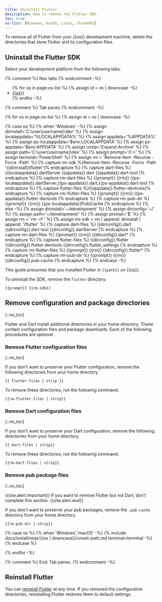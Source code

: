 ```yaml
---
title: Uninstall Flutter
description: How to remove the Flutter SDK.
toc: true
os-list: [Windows, macOS, Linux, ChromeOS]
---
```


To remove all of Flutter from your {{os}} development machine,
delete the directories that store Flutter and its configuration files.

## Uninstall the Flutter SDK

Select your development platform from the following tabs.

{% comment %} Nav tabs {% endcomment -%}
<ul class="nav nav-tabs" id="base-os-tabs" role="tablist">
{% for os in page.os-list %}
{% assign id = os | downcase -%}
  <li class="nav-item">
    <a class="nav-link {%- if id == 'windows' %} active {% endif %}" id="{{id}}-tab" href="#{{id}}" role="tab" aria-controls="{{id}} {{id}}-dl {{id}}-pub" aria-selected="true">{{os}}</a>
  </li>
{% endfor -%}
</ul>

{% comment %} Tab panes {% endcomment -%}
<div class="tab-content">
{% for os in page.os-list %}
{% assign id = os | downcase -%}

{% case os %}
{% when 'Windows' -%}
{% assign dirinstall='C:\user\{username}\dev\' %}
{% assign localappdata='%LOCALAPPDATA%\' %}
{% assign appdata='%APPDATA%\' %}
{% assign ps-localappdata='$env:LOCALAPPDATA\' %}
{% assign ps-appdata='$env:APPDATA\' %}
{% assign unzip='Expand-Archive' %}
{% assign path='C:\user\{username}\dev' %}
{% assign prompt='C:\>' %}
{% assign terminal='PowerShell' %}
{% assign rm = 'Remove-Item -Recurse -Force -Path' %}
{% capture rm-sdk %}Remove-Item -Recurse -Force -Path '{{dirinstall}}flutter'{% endcapture %}
{% capture dart-files %}
{{localappdata}}.dartServer
{{appdata}}.dart
{{appdata}}.dart-tool
{% endcapture %}
{% capture rm-dart-files %}
{{prompt}} {{rm}} {{ps-localappdata}}.dartServer,{{ps-appdata}}.dart,{{ps-appdata}}.dart-tool
{% endcapture %}
{% capture flutter-files %}{{appdata}}.flutter-devtools{% endcapture %}
{% capture rm-flutter-files %}
{{prompt}} {{rm}} {{ps-appdata}}.flutter-devtools
{% endcapture %}
{% capture rm-pub-dir %}
{{prompt}} {{rm}} {{ps-localappdata}}Pub\Cache
{% endcapture %}
{% else -%}
{% assign dirinstall='~/development' %}
{% assign dirconfig='~/' %}
{% assign path='~/development/' %}
{% assign prompt='$' %}
{% assign rm = 'rm -rf ' %}
{% assign rm-sdk = rm | append: dirinstall | append: '/flutter' %}
{% capture dart-files %}
{{dirconfig}}.dart
{{dirconfig}}.dart-tool
{{dirconfig}}.dartServer
{% endcapture %}
{% capture rm-dart-files %}
{{prompt}} {{rm}} {{dirconfig}}.dart*
{% endcapture %}
{% capture flutter-files %}
{{dirconfig}}.flutter
{{dirconfig}}.flutter-devtools
{{dirconfig}}.flutter_settings
{% endcapture %}
{% capture rm-flutter-files %}
{{prompt}} {{rm}} {{dirconfig}}.flutter*
{% endcapture %}
{% capture rm-pub-dir %}
{{prompt}} {{rm}} {{dirconfig}}.pub-cache
{% endcapture %}
{% endcase -%}

<div class="tab-pane {%- if id == 'windows' %} active {% endif %}" id="{{id}}" role="tabpanel" aria-labelledby="{{id}}-tab" markdown="1">

This guide presumes that you installed Flutter in `{{path}}` on {{os}}.

To uninstall the SDK, remove the `flutter` directory.

```terminal
{{prompt}} {{rm-sdk}}
```

## Remove configuration and package directories
{:.no_toc}

Flutter and Dart install additional directories in your home directory.
These contain configuration files and package downloads.
Each of the following procedures are _optional_.

### Remove Flutter configuration files
{:.no_toc}

If you don't want to preserve your Flutter configuration,
remove the following directories from your home directory.

```nocode
{{ flutter-files | strip }}
```

To remove these directories, run the following command.

```terminal
{{rm-flutter-files | strip}}
```

### Remove Dart configuration files
{:.no_toc}

If you don't want to preserve your Dart configuration,
remove the following directories from your home directory.

```nocode
{{ dart-files | strip}}
```

To remove these directories, run the following command.

```terminal
{{rm-dart-files | strip}}
```

### Remove pub package files
{:.no_toc}

{{site.alert.important}}
  If you want to remove Flutter but not Dart,
  don't complete this section.
{{site.alert.end}}

If you don't want to preserve your pub packages,
remove the `.pub-cache` directory from your home directory.

```terminal
{{rm-pub-dir | strip}}
```

{% case os %}
{% when 'Windows','macOS' -%}
{% include docs/install/reqs/{{os | downcase}}/unset-path.md terminal=terminal -%}
{% endcase %}

</div>

{% endfor -%}
</div>
{% comment %} End: Tab panes. {% endcomment -%}

## Reinstall Flutter

You can [reinstall Flutter](/get-started/install) at any time.
If you removed the configuration directories,
reinstalling Flutter restores them to default settings.
